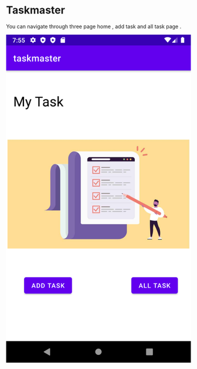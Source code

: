 # Taskmaster
You can navigate through three page home , add task and all task page . 

![Home Page](screenshots/home.png)